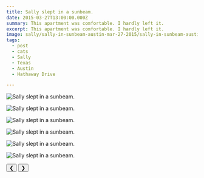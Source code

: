 ```yaml
---
title: Sally slept in a sunbeam.
date: 2015-03-27T13:00:00.000Z
summary: This apartment was comfortable. I hardly left it.
excerpt: This apartment was comfortable. I hardly left it.
image: sally/sally-in-sunbeam-austin-mar-27-2015/sally-in-sunbeam-austin-mar-27-2015-6.jpg
tags:
  - post 
  - cats 
  - Sally
  - Texas
  - Austin
  - Hathaway Drive

---
```


<div id="viewport">

![Sally slept in a sunbeam.](/static/img/sally/sally-in-sunbeam-austin-mar-27-2015/sally-in-sunbeam-austin-mar-27-2015-1.jpg "Sally slept in a sunbeam.")

![Sally slept in a sunbeam.](/static/img/sally/sally-in-sunbeam-austin-mar-27-2015/sally-in-sunbeam-austin-mar-27-2015-2.jpg "Sally slept in a sunbeam.")

![Sally slept in a sunbeam.](/static/img/sally/sally-in-sunbeam-austin-mar-27-2015/sally-in-sunbeam-austin-mar-27-2015-3.jpg "Sally slept in a sunbeam.")

![Sally slept in a sunbeam.](/static/img/sally/sally-in-sunbeam-austin-mar-27-2015/sally-in-sunbeam-austin-mar-27-2015-4.jpg "Sally slept in a sunbeam.")

![Sally slept in a sunbeam.](/static/img/sally/sally-in-sunbeam-austin-mar-27-2015/sally-in-sunbeam-austin-mar-27-2015-5.jpg "Sally slept in a sunbeam.")

![Sally slept in a sunbeam.](/static/img/sally/sally-in-sunbeam-austin-mar-27-2015/sally-in-sunbeam-austin-mar-27-2015-6.jpg "Sally slept in a sunbeam.")


</div>
<div class="flex row-reverse space-between">
  <div id="caption"></div>
  <div class="prevnext-container">
    <button id="buttonPrevious">&#10094;</button>
    <button id="buttonNext">&#10095;</button>
  </div>
</div>


